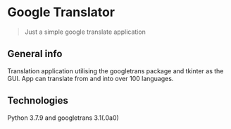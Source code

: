 # Google Translator

> Just a simple google translate application

## General info

Translation application utilising the googletrans package and tkinter as the GUI. App can translate from and into over 100 languages. 

## Technologies

Python 3.7.9 and googletrans 3.1(.0a0)

